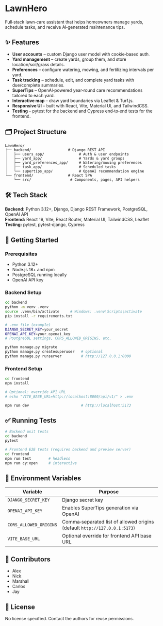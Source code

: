 # LawnHero

Full‑stack lawn‑care assistant that helps homeowners manage yards, schedule tasks, and receive AI‑generated maintenance tips.

## ✨ Features
- **User accounts** – custom Django user model with cookie‑based auth.
- **Yard management** – create yards, group them, and store location/soil/grass details.
- **Preferences** – configure watering, mowing, and fertilizing intervals per yard.
- **Task tracking** – schedule, edit, and complete yard tasks with due/complete summaries.
- **SuperTips** – OpenAI‑powered year‑round care recommendations tailored to each yard.
- **Interactive map** – draw yard boundaries via Leaflet & Turf.js.
- **Responsive UI** – built with React, Vite, Material UI, and TailwindCSS.
- **Testing** – pytest for the backend and Cypress end‑to‑end tests for the frontend.

## 🗂 Project Structure
```
LawnHero/
├── backend/                 # Django REST API
│   ├── users_app/                # Auth & user endpoints
│   ├── yard_app/                 # Yards & yard groups
│   ├── yard_preferences_app/     # Watering/mowing preferences
│   ├── task_app/                 # Scheduled tasks
│   └── supertips_app/            # OpenAI recommendation engine
└── frontend/                # React SPA
    └── src/                  # Components, pages, API helpers
```

## 🛠 Tech Stack
**Backend:** Python 3.12+, Django, Django REST Framework, PostgreSQL, OpenAI API  
**Frontend:** React 19, Vite, React Router, Material UI, TailwindCSS, Leaflet  
**Testing:** pytest, pytest‑django, Cypress

## 🚀 Getting Started

### Prerequisites
- Python 3.12+
- Node.js 18+ and npm
- PostgreSQL running locally
- OpenAI API key

### Backend Setup
```bash
cd backend
python -m venv .venv
source .venv/bin/activate     # Windows: .venv\Scripts\activate
pip install -r requirements.txt

# .env file (example)
DJANGO_SECRET_KEY=your_secret
OPENAI_API_KEY=your_openai_key
# PostgreSQL settings, CORS_ALLOWED_ORIGINS, etc.

python manage.py migrate
python manage.py createsuperuser   # optional
python manage.py runserver         # http://127.0.0.1:8000
```

### Frontend Setup
```bash
cd frontend
npm install

# Optional: override API URL
# echo "VITE_BASE_URL=http://localhost:8000/api/v1/" > .env

npm run dev                        # http://localhost:5173
```

## ✅ Running Tests
```bash
# Backend unit tests
cd backend
pytest

# Frontend E2E tests (requires backend and preview server)
cd frontend
npm run test        # headless
npm run cy:open     # interactive
```

## 🔑 Environment Variables

| Variable             | Purpose                                                  |
|----------------------|----------------------------------------------------------|
| `DJANGO_SECRET_KEY`  | Django secret key                                        |
| `OPENAI_API_KEY`     | Enables SuperTips generation via OpenAI                  |
| `CORS_ALLOWED_ORIGINS` | Comma‑separated list of allowed origins (default `http://127.0.0.1:5173`) |
| `VITE_BASE_URL`      | Optional override for frontend API base URL             |

## 👥 Contributors
- Alex  
- Nick  
- Marshall  
- Carlos  
- Jay  

## 📄 License
No license specified. Contact the authors for reuse permissions.